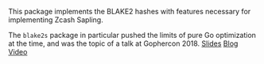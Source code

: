 This package implements the BLAKE2 hashes with features necessary for implementing Zcash Sapling.

The `blake2s` package in particular pushed the limits of pure Go optimization at the time, and was the topic of a talk at Gophercon 2018. [Slides](https://speakerdeck.com/gtank/micro-optimizing-go-code) [Blog](https://about.sourcegraph.com/go/gophercon-2018-micro-optimizing-go-code) [Video](https://youtube.com/watch?v=keydVd-Zn80)
